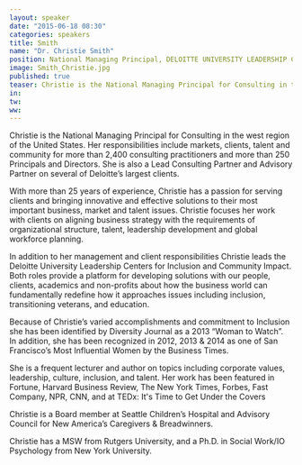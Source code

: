 ```yaml
---
layout: speaker
date: "2015-06-18 08:30"
categories: speakers
title: Smith
name: "Dr. Christie Smith"
position: National Managing Principal, DELOITTE UNIVERSITY LEADERSHIP CENTER FOR INCLUSION
image: Smith_Christie.jpg
published: true
teaser: Christie is the National Managing Principal for Consulting in the west region of the United States.
in:
tw:
ww: 
---
```

Christie is the National Managing Principal for Consulting in the west region of the United States. Her responsibilities include markets, clients, talent and community for more than 2,400 consulting practitioners and more than 250 Principals and Directors. She is also a Lead Consulting Partner and Advisory Partner on several of Deloitte’s largest clients. 

With more than 25 years of experience, Christie has a passion for serving clients and bringing innovative and effective solutions to their most important business, market and talent issues. Christie focuses her work with clients on aligning business strategy with the requirements of organizational structure, talent, leadership development and global workforce planning.  

In addition to her management and client responsibilities Christie leads the Deloitte University Leadership Centers for Inclusion and Community Impact. Both roles provide a platform for developing solutions with our people, clients, academics and non-profits about how the business world can fundamentally redefine how it approaches issues including inclusion, transitioning veterans, and education. 

Because of Christie’s varied accomplishments and commitment to Inclusion she has been identified by Diversity Journal as a 2013 “Woman to Watch”.  In addition, she has been recognized in 2012, 2013 & 2014 as one of San Francisco’s Most Influential Women by the Business Times.

She is a frequent lecturer and author on topics including corporate values, leadership, culture, inclusion, and talent. Her work has been featured in Fortune, Harvard Business Review, The New York Times, Forbes, Fast Company, NPR, CNN, and at TEDx:  It's Time to Get Under the Covers

Christie is a Board member at Seattle Children’s Hospital and Advisory Council for New America’s Caregivers & Breadwinners. 

Christie has a MSW from Rutgers University, and a Ph.D. in Social Work/IO Psychology from New York University.  